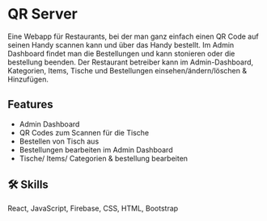 # QR Server

Eine Webapp für Restaurants, bei der man ganz einfach einen QR Code auf seinen Handy scannen kann und über das Handy bestellt. Im Admin Dashboard findet man die Bestellungen und kann stonieren oder die bestellung beenden. Der Restaurant betreiber kann im Admin-Dashboard, Kategorien, Items, Tische und Bestellungen einsehen/ändern/löschen & Hinzufügen.

## Features

- Admin Dashboard
- QR Codes zum Scannen für die Tische
- Bestellen von Tisch aus
- Bestellungen bearbeiten im Admin Dashboard
- Tische/ Items/ Categorien & bestellung bearbeiten



## 🛠 Skills
React, JavaScript, Firebase, CSS, HTML, Bootstrap

